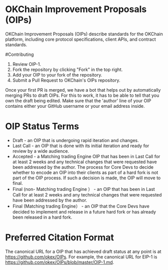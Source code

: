 # OKChain Improvement Proposals (OIPs)
OKChain Improvement Proposals (OIPs) describe standards for the OKChain platform, including core protocol specifications, client APIs, and contract standards.

#Contributing
1.	Review OIP-1.
2.	Fork the repository by clicking "Fork" in the top right.
3.	Add your OIP to your fork of the repository. 
4.	Submit a Pull Request to OKChain's OIPs repository.

Once your first PR is merged, we have a bot that helps out by automatically merging PRs to draft OIPs. For this to work, it has to be able to tell that you own the draft being edited. Make sure that the 'author' line of your OIP contains either your GitHub username or your email address inside. 

# OIP Status Terms

* Draft - an OIP that is undergoing rapid iteration and changes.
* Last Call - an OIP that is done with its initial iteration and ready for review by a wide audience.
* Accepted - a Matching trading Engine OIP that has been in Last Call for at least 2 weeks and any technical changes that were requested have been addressed by the author. The process for Core Devs to decide whether to encode an OIP into their clients as part of a hard fork is not part of the OIP process. If such a decision is made, the OIP will move to final.
* Final (non-  Matching trading Engine ） - an OIP that has been in Last Call for at least 2 weeks and any technical changes that were requested have been addressed by the author.
* Final (Matching trading Engine） - an OIP that the Core Devs have decided to implement and release in a future hard fork or has already been released in a hard fork.

# Preferred Citation Format
The canonical URL for a OIP that has achieved draft status at any point is at <https://github.com/okex/OIPs>. 
For example, the canonical URL for EIP-1 is <https://github.com/okex/OIPs/blob/master/OIP-1.md>.

